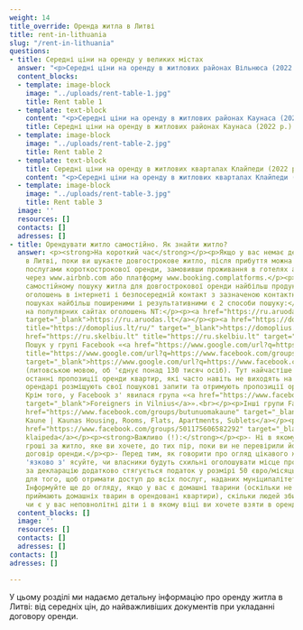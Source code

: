 ```yaml
---
weight: 14
title_override: Оренда житла в Литві
title: rent-in-lithuania
slug: "/rent-in-lithuania"
questions:
- title: Середні ціни на оренду у великих містах
  answer: "<p>Середні ціни на оренду в житлових районах Вільнюса (2022 р. до н.е.).</p>"
  content_blocks:
  - template: image-block
    image: "../uploads/rent-table-1.jpg"
    title: Rent table 1
  - template: text-block
    content: "<p>Середні ціни на оренду в житлових районах Каунаса (2022 р.).</p>"
    title: Середні ціни на оренду в житлових районах Каунаса (2022 р.).
  - template: image-block
    image: "../uploads/rent-table-2.jpg"
    title: Rent table 2
  - template: text-block
    title: Середні ціни на оренду в житлових кварталах Клайпеди (2022 р.).
    content: "<p>Середні ціни на оренду в житлових кварталах Клайпеди (2022 р.).</p>"
  - template: image-block
    image: "../uploads/rent-table-3.jpg"
    title: Rent table 3
  image: ''
  resources: []
  contacts: []
  adresses: []
- title: Орендувати житло самостійно. Як знайти житло?
  answer: <p><strong>На короткий час</strong></p><p>Якщо у вас немає де зупинитися
    в Литві, поки ви шукаєте довгострокове житло, після прибуття можна скористатися
    послугами короткострокової оренди, замовивши проживання в готелях або апартаментах
    через www.airbnb.com або платформу www.booking.complatforms.</p><p><strong>Надовго</strong></p><p>При
    самостійному пошуку житла для довгострокової оренди найбільш продуктивним є пошук
    оголошень в інтернеті і безпосередній контакт з зазначеною контактною особою.</p><p>У
    пошуках найбільш поширеними і результативними є 2 способи пошуку:</p><p>1) Пошук
    на популярних сайтах оголошень NT:</p><p><a href="https://ru.aruodas.lt" title="https://ru.aruodas.lt"
    target="_blank">https://ru.aruodas.lt</a></p><p><a href="https://domoplius.lt/ru/"
    title="https://domoplius.lt/ru/" target="_blank">https://domoplius.lt/ru/</a></p><p><a
    href="https://ru.skelbiu.lt" title="https://ru.skelbiu.lt" target="_blank">https://ru.skelbiu.lt</a></p><p>2)
    Пошук у групі Facebook «<a href="https://www.google.com/url?q=https://www.facebook.com/groups/474634139331294/&amp;sa=D&amp;source=docs&amp;ust=1648811400237652&amp;usg=AOvVaw0jIJdCHhfULUsXpFGLRdeD"
    title="https://www.google.com/url?q=https://www.facebook.com/groups/474634139331294/&amp;sa=D&amp;source=docs&amp;ust=1648811400237652&amp;usg=AOvVaw0jIJdCHhfULUsXpFGLRdeD"
    target="_blank">https://www.google.com/url?q=https://www.facebook.com/groups/474634139331294/&amp;sa=D&amp;source=docs&amp;ust=1648811400237652&amp;usg=AOvVaw0jIJdCHhfULUsXpFGLRdeD</a>»
    (литовською мовою, об 'єднує понад 130 тисяч осіб). Тут найчастіше розміщуються
    останні пропозиції оренди квартир, які часто навіть не виходять на публіку. Часто
    орендарі розміщують свої пошукові запити та отримують пропозиції оренди індивідуально.
    Крім того, у Facebook з' явилася група «<a href="https://www.facebook.com/groups/209733365824002/"
    target="_blank">Foreigners in Vilnius</a>».<br></p><p>Інші групи Facebook:</p><p><strong>Каунас:</strong></p><p><a
    href="https://www.facebook.com/groups/butunuomakaune" target="_blank">Butu nuoma
    Kaune | Kaunas Housing, Rooms, Flats, Apartments, Sublets</a></p><p><strong>Клайпеда:</strong></p><p><a
    href="https://www.facebook.com/groups/501175606582292" target="_blank">Butu nuoma
    klaipeda</a></p><p><strong>Важливо (!):</strong></p><p>- Ні в якому разі не переказуйте
    гроші за житло, яке ви хочете, до тих пір, поки ви не перевірили його і не підписали
    договір оренди.</p><p>- Перед тим, як говорити про огляд цікавого житла, обов
    'язково з' ясуйте, чи власники будуть схильні оголошувати місце проживання (Іноді
    за декларацію додатково стягується податок у розмірі 50 євро/місяць). Це важливо
    для того, щоб отримати доступ до всіх послуг, наданих муніципалітетом.</p><p>-
    Інформуйте ще до огляду, якщо у вас є домашні тварини (оскільки не всі власники
    приймають домашніх тварин в орендовані квартири), скільки людей збираються жити,
    чи є у вас неповнолітні діти і в якому віці ви хочете взяти в оренду.</p><p><br></p>
  content_blocks: []
  image: ''
  resources: []
  contacts: []
  adresses: []
contacts: []
adresses: []

---
```

У цьому розділі ми надаємо детальну інформацію про оренду житла в Литві: від середніх цін, до найважливіших документів при укладанні договору оренди.